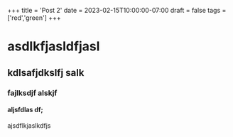 +++
title = 'Post 2'
date = 2023-02-15T10:00:00-07:00
draft = false
tags = ['red','green']
+++

# asdlkfjasldfjasl
## kdlsafjdkslfj salk
### fajlksdjf alskjf
#### aljsfdlas df;
ajsdflkjaslkdfjs
